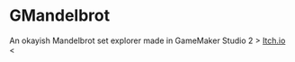 # GMandelbrot
An okayish Mandelbrot set explorer made in GameMaker Studio 2
\> [Itch.io](https://artrad.itch.io/gmandelbrot) <
